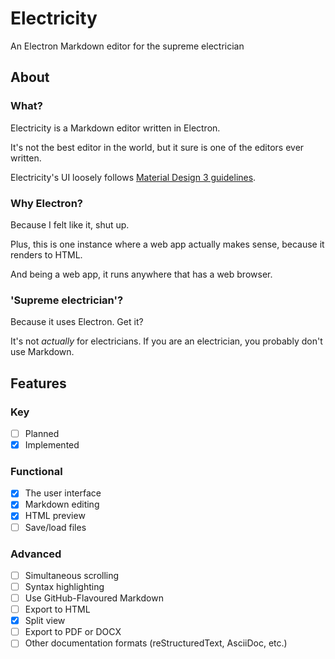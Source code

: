 # Electricity

An Electron Markdown editor for the supreme electrician

## About

### What?

Electricity is a Markdown editor written in Electron.

It's not the best editor in the world, but it sure is one of the editors ever
written.

Electricity's UI loosely follows [Material Design 3 guidelines](https://m3.material.io).

### Why Electron?

Because I felt like it, shut up.

Plus, this is one instance where a web app actually makes sense, because it
renders to HTML.

And being a web app, it runs anywhere that has a web browser.

### 'Supreme electrician'?

Because it uses Electron. Get it?

It's not *actually* for electricians. If you are an electrician, you probably
don't use Markdown.

## Features

### Key

- [ ] Planned
- [x] Implemented

### Functional

- [X] The user interface
- [X] Markdown editing
- [X] HTML preview
- [ ] Save/load files

### Advanced

- [ ] Simultaneous scrolling
- [ ] Syntax highlighting
- [ ] Use GitHub-Flavoured Markdown
- [ ] Export to HTML
- [X] Split view
- [ ] Export to PDF or DOCX
- [ ] Other documentation formats (reStructuredText, AsciiDoc, etc.)
